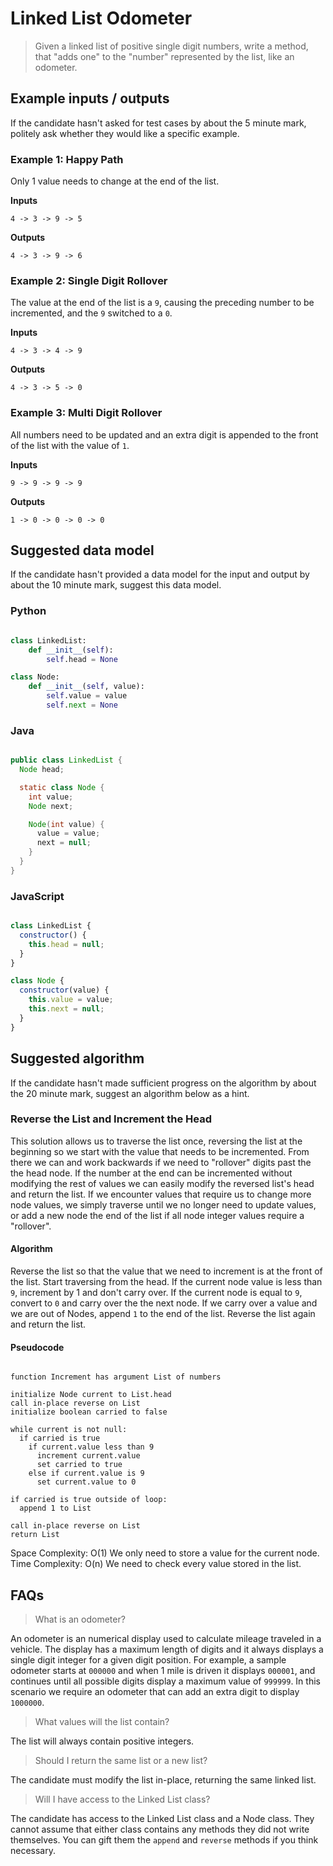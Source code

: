 # Linked List Odometer

> Given a linked list of positive single digit numbers, write a method, that "adds one" to the "number" represented by the list, like an odometer.

## Example inputs / outputs

If the candidate hasn't asked for test cases by about the 5 minute mark, politely ask whether they would like a specific example.

### Example 1: Happy Path

Only 1 value needs to change at the end of the list.

**Inputs**

```text
4 -> 3 -> 9 -> 5
```

**Outputs**

```text
4 -> 3 -> 9 -> 6
```

### Example 2: Single Digit Rollover

The value at the end of the list is a `9`, causing the preceding number to be incremented, and the `9` switched to a `0`.

**Inputs**

```text
4 -> 3 -> 4 -> 9
```

**Outputs**

```text
4 -> 3 -> 5 -> 0
```

### Example 3: Multi Digit Rollover

All numbers need to be updated and an extra digit is appended to the front of the list with the value of `1`.

**Inputs**

```text
9 -> 9 -> 9 -> 9
```

**Outputs**

```text
1 -> 0 -> 0 -> 0 -> 0
```

## Suggested data model

If the candidate hasn't provided a data model for the input and output by about the 10 minute mark, suggest this data model.

### Python

```python

class LinkedList:
    def __init__(self):
        self.head = None

class Node:
    def __init__(self, value):
        self.value = value
        self.next = None

```

### Java

```Java

public class LinkedList {
  Node head;

  static class Node {
    int value;
    Node next;

    Node(int value) {
      value = value;
      next = null;
    }
  }
}

```

### JavaScript

```javascript

class LinkedList {
  constructor() {
    this.head = null;
  }
}

class Node {
  constructor(value) {
    this.value = value;
    this.next = null;
  }
}
```

## Suggested algorithm

If the candidate hasn't made sufficient progress on the algorithm by about the 20 minute mark, suggest an algorithm below as a hint.

### Reverse the List and Increment the Head

This solution allows us to traverse the list once, reversing the list at the beginning so we start with the value that needs to be incremented.  From there we can and work backwards if we need to "rollover" digits past the the head node.  If the number at the end can be incremented without modifying the rest of values we can easily modify the reversed list's head and return the list.  If we encounter values that require us to change more node values,  we simply traverse until we no longer need to update values,  or add a new node the end of the list if all node integer values require a "rollover".

#### Algorithm

Reverse the list so that the value that we need to increment is at the front of the list. Start traversing from the head.  If the current node value is less than `9`, increment by 1 and don't carry over.  If the current node is equal to `9`, convert to `0` and carry over the the next node.  If we carry over a value and we are out of Nodes, append `1` to the end of the list.  Reverse the list again and return the list.

#### Pseudocode

```text

function Increment has argument List of numbers

initialize Node current to List.head
call in-place reverse on List
initialize boolean carried to false

while current is not null:
  if carried is true
    if current.value less than 9
      increment current.value
      set carried to true
    else if current.value is 9
      set current.value to 0

if carried is true outside of loop:
  append 1 to List

call in-place reverse on List
return List

```

Space Complexity: O(1) We only need to store a value for the current node.  
Time Complexity:  O(n) We need to check every value stored in the list.

## FAQs

> What is an odometer?

An odometer is an numerical display used to calculate mileage traveled in a vehicle.  The display has a maximum length of digits and it always displays a single digit integer for a given digit position.  For example, a sample odometer starts at `000000` and when 1 mile is driven it displays `000001`, and continues until all possible digits display a maximum value of `999999`. In this scenario we require an odometer that can add an extra digit to display `1000000`.

> What values will the list contain?

The list will always contain positive integers.

> Should I return the same list or a new list?

The candidate must modify the list in-place, returning the same linked list.

> Will I have access to the Linked List class?

The candidate has access to the Linked List class and a Node class. They cannot assume that either class contains any methods they did not write themselves.  You can gift them the `append` and `reverse` methods if you think necessary.
